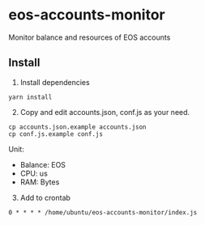 # eos-accounts-monitor

Monitor balance and resources of EOS accounts

## Install

1. Install dependencies

```
yarn install
```

2. Copy and edit accounts.json, conf.js as your need.

```
cp accounts.json.example accounts.json
cp conf.js.example conf.js
```

Unit:

- Balance: EOS
- CPU: us
- RAM: Bytes

3. Add to crontab

```
0 * * * * /home/ubuntu/eos-accounts-monitor/index.js
```
